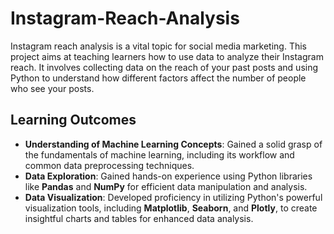 # Instagram-Reach-Analysis
Instagram reach analysis is a vital topic for social media marketing. This project aims at teaching learners how to use data to analyze their Instagram reach. It involves collecting data on the reach of your past posts and using Python to understand how different factors affect the number of people who see your posts.
## Learning Outcomes
- **Understanding of Machine Learning Concepts**: Gained a solid grasp of the fundamentals of machine learning, including its workflow and common data preprocessing techniques.
- **Data Exploration**: Gained hands-on experience using Python libraries like **Pandas** and **NumPy** for efficient data manipulation and analysis.
- **Data Visualization**: Developed proficiency in utilizing Python's powerful visualization tools, including **Matplotlib**, **Seaborn**, and **Plotly**, to create insightful charts and tables for enhanced data analysis.

 
